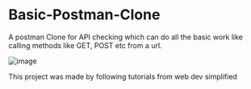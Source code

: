 # Basic-Postman-Clone
A postman Clone for API checking which can do all the basic work like calling methods like GET, POST etc from a url.


![image](https://user-images.githubusercontent.com/54130460/122752291-64aaf500-d2ae-11eb-9717-377333b296f3.png)


This project was made by following tutorials from web dev simplified
